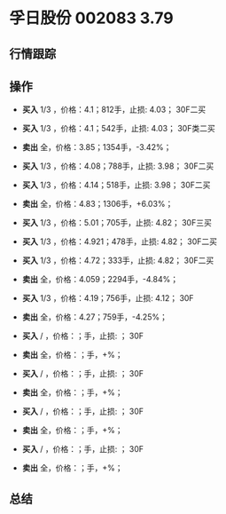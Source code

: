 # 孚日股份 002083 3.79

## 行情跟踪
  
## 操作
  - **买入** 1/3 ，价格：4.1；812手，止损: 4.03； 30F二买
  - **买入** 1/3 ，价格：4.1；542手，止损: 4.03； 30F类二买
  - **卖出** 全，价格：3.85；1354手，-3.42%；

  - **买入** 1/3 ，价格：4.08；788手，止损: 3.98； 30F二买
  - **买入** 1/3 ，价格：4.14；518手，止损: 3.98； 30F二买
  - **卖出** 全，价格：4.83；1306手，+6.03%；

  - **买入** 1/3 ，价格：5.01；705手，止损: 4.82； 30F三买
  - **买入** 1/3 ，价格：4.921；478手，止损: 4.82； 30F二买
  - **买入** 1/3 ，价格：4.72；333手，止损: 4.82； 30F二买
  - **卖出** 全，价格：4.059；2294手，-4.84%；

  - **买入** 1/3 ，价格：4.19；756手，止损: 4.12； 30F
  - **卖出** 全，价格：4.27；759手，-4.25%；

  - **买入** / ，价格：；手，止损: ； 30F
  - **卖出** 全，价格：；手，+%；

  - **买入** / ，价格：；手，止损: ； 30F
  - **卖出** 全，价格：；手，+%；

  - **买入** / ，价格：；手，止损: ； 30F
  - **卖出** 全，价格：；手，+%；

  - **买入** / ，价格：；手，止损: ； 30F
  - **卖出** 全，价格：；手，+%；


## 总结
  